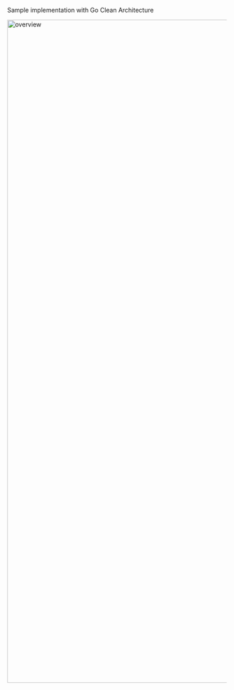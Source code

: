 Sample implementation with Go Clean Architecture

<img width="1522" alt="overview" src="https://user-images.githubusercontent.com/301822/54485896-053a2f80-48c4-11e9-8709-d5a4c6ae9512.png">